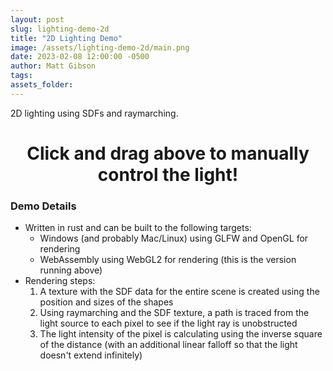 ```yaml
---
layout: post
slug: lighting-demo-2d
title: "2D Lighting Demo"
image: /assets/lighting-demo-2d/main.png
date: 2023-02-08 12:00:00 -0500
author: Matt Gibson
tags: 
assets_folder: 
---
```


2D lighting using SDFs and raymarching.

<!--more-->

<canvas id="canvas" height="720" width="720"></canvas>
<script type="module">
	import init from "/assets/lighting-demo-2d/wasm.js";
	await init();
</script>

<h1 style="text-align: center;">Click and drag above to manually control the light!</h1>

### Demo Details
- Written in rust and can be built to the following targets:
	- Windows (and probably Mac/Linux) using GLFW and OpenGL for rendering
	- WebAssembly using WebGL2 for rendering (this is the version running above)
- Rendering steps:
	1. A texture with the SDF data for the entire scene is created using the position and sizes of the shapes
	2. Using raymarching and the SDF texture, a path is traced from the light source to each pixel to see if the light ray is unobstructed
	3. The light intensity of the pixel is calculating using the inverse square of the distance (with an additional linear falloff so that the light doesn't extend infinitely)
